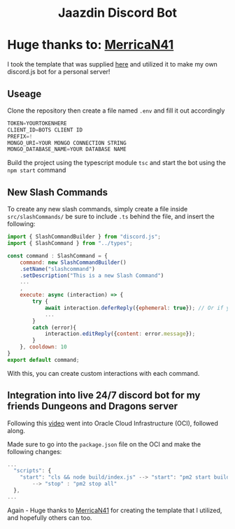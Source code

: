 <h1 style="text-align:center;">Jaazdin Discord Bot</h1>

# Huge thanks to: [MerricaN41](https://github.com/MericcaN41)
I took the template that was supplied [here](https://github.com/MericcaN41/discordjs-v14-template-ts) and utilized it to make my own discord.js bot for a personal server!

## Useage
Clone the repository then create a file named `.env` and fill it out accordingly

```js
TOKEN=YOURTOKENHERE
CLIENT_ID=BOTS CLIENT ID
PREFIX=!
MONGO_URI=YOUR MONGO CONNECTION STRING
MONGO_DATABASE_NAME=YOUR DATABASE NAME
```

Build the project using the typescript module `tsc` and start the bot using the `npm start` command

## New Slash Commands
To create any new slash commands, simply create a file inside `src/slashCommands/` be sure to include `.ts` behind the file, and insert the following:
```js
import { SlashCommandBuilder } from "discord.js";
import { SlashCommand } from "../types";

const command : SlashCommand = {
    command: new SlashCommandBuilder()
    .setName("slashcommand")
    .setDescription("This is a new Slash Command")
    ...
    ,
    execute: async (interaction) => {
        try {
            await interaction.deferReply({ephemeral: true}); // Or if you want everyone to see it, leave it blank
            ...
        }
        catch (error){
            interaction.editReply({content: error.message});
        }
    }, cooldown: 10
}
export default command;
```
With this, you can create custom interactions with each command.



## Integration into live 24/7 discord bot for my friends Dungeons and Dragons server
Following this [video](https://www.youtube.com/watch?v=90JbCrB3m3I) went into Oracle Cloud Infrastructure (OCI), followed along.

Made sure to go into the `package.json` file on the OCI and make the following changes:
```js
...
  "scripts": {
    "start": "cls && node build/index.js" --> "start": "pm2 start build/index.js",
	    --> "stop" : "pm2 stop all"
  },
...
```




Again - Huge thanks to [MerricaN41](https://github.com/MericcaN41) for creating the template that I utilized, and hopefully others can too.